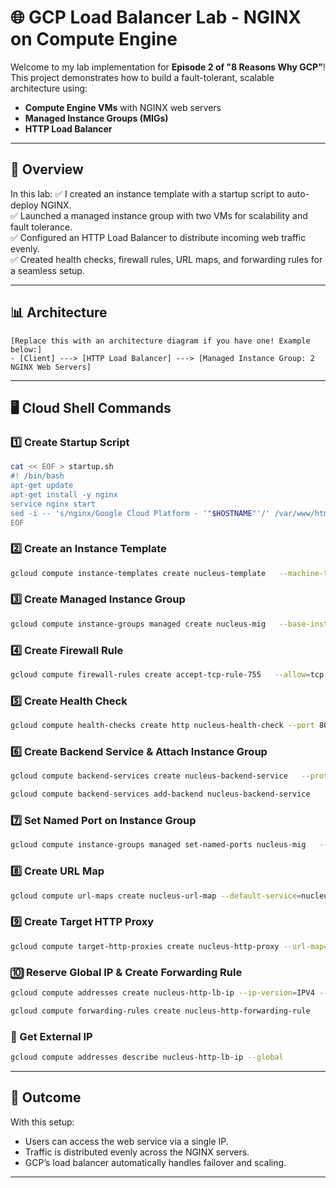 
# 🌐 GCP Load Balancer Lab - NGINX on Compute Engine

Welcome to my lab implementation for **Episode 2 of "8 Reasons Why GCP"**!  
This project demonstrates how to build a fault-tolerant, scalable architecture using:
- **Compute Engine VMs** with NGINX web servers
- **Managed Instance Groups (MIGs)**
- **HTTP Load Balancer**

---

## 🚀 Overview
In this lab:
✅ I created an instance template with a startup script to auto-deploy NGINX.  
✅ Launched a managed instance group with two VMs for scalability and fault tolerance.  
✅ Configured an HTTP Load Balancer to distribute incoming web traffic evenly.  
✅ Created health checks, firewall rules, URL maps, and forwarding rules for a seamless setup.

---

## 📊 Architecture
```
[Replace this with an architecture diagram if you have one! Example below:]
- [Client] ---> [HTTP Load Balancer] ---> [Managed Instance Group: 2 NGINX Web Servers]
```

---

## 🖥️ Cloud Shell Commands

### 1️⃣ Create Startup Script
```bash
cat << EOF > startup.sh
#! /bin/bash
apt-get update
apt-get install -y nginx
service nginx start
sed -i -- 's/nginx/Google Cloud Platform - '"$HOSTNAME"'/' /var/www/html/index.nginx-debian.html
EOF
```

### 2️⃣ Create an Instance Template
```bash
gcloud compute instance-templates create nucleus-template   --machine-type=e2-medium   --metadata-from-file startup-script=startup.sh   --tags=http-server   --image-family=debian-11   --image-project=debian-cloud
```

### 3️⃣ Create Managed Instance Group
```bash
gcloud compute instance-groups managed create nucleus-mig   --base-instance-name=nucleus-webserver   --size=2   --template=nucleus-template   --zone=us-west1-a
```

### 4️⃣ Create Firewall Rule
```bash
gcloud compute firewall-rules create accept-tcp-rule-755   --allow=tcp:80   --target-tags=http-server   --description="Allow port 80 traffic"   --direction=INGRESS
```

### 5️⃣ Create Health Check
```bash
gcloud compute health-checks create http nucleus-health-check --port 80
```

### 6️⃣ Create Backend Service & Attach Instance Group
```bash
gcloud compute backend-services create nucleus-backend-service   --protocol=HTTP --health-checks=nucleus-health-check --global

gcloud compute backend-services add-backend nucleus-backend-service   --instance-group=nucleus-mig   --instance-group-zone=us-west1-a --global
```

### 7️⃣ Set Named Port on Instance Group
```bash
gcloud compute instance-groups managed set-named-ports nucleus-mig   --named-ports=http:80 --zone=us-west1-a
```

### 8️⃣ Create URL Map
```bash
gcloud compute url-maps create nucleus-url-map --default-service=nucleus-backend-service
```

### 9️⃣ Create Target HTTP Proxy
```bash
gcloud compute target-http-proxies create nucleus-http-proxy --url-map=nucleus-url-map
```

### 🔟 Reserve Global IP & Create Forwarding Rule
```bash
gcloud compute addresses create nucleus-http-lb-ip --ip-version=IPV4 --global

gcloud compute forwarding-rules create nucleus-http-forwarding-rule   --address=nucleus-http-lb-ip --global   --target-http-proxy=nucleus-http-proxy --ports=80
```

### 🔎 Get External IP
```bash
gcloud compute addresses describe nucleus-http-lb-ip --global
```

---

## 🎯 Outcome
With this setup:
- Users can access the web service via a single IP.
- Traffic is distributed evenly across the NGINX servers.
- GCP’s load balancer automatically handles failover and scaling.

---
